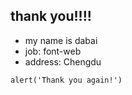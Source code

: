## thank you!!!!
- my name is dabai
- job: font-web
- address: Chengdu
```
alert('Thank you again!')
```